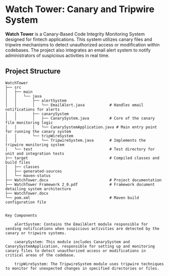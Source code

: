 # Watch Tower: Canary and Tripwire System

**Watch Tower** is a Canary-Based Code Integrity Monitoring System designed for fintech applications. This system utilizes canary files and tripwire mechanisms to detect unauthorized access or modification within codebases. The project also integrates an email alert system to notify administrators of suspicious activities in real time.

## Project Structure

```plaintext
WatchTower
├── src
│   ├── main
│   │   └── java
│   │       ├── alertSystem
│   │       │   └── EmailAlert.java           # Handles email notifications for alerts
│   │       ├── canarySystem
│   │       │   ├── CanarySystem.java         # Core of the canary file monitoring logic
│   │       │   └── CanarySystemApplication.java # Main entry point for running the canary system
│   │       └── tripWireSystem
│   │           └── TripwireSystem.java       # Implements the tripwire monitoring system
│   └── test                                  # Test directory for unit and integration tests
├── target                                    # Compiled classes and build files
│   ├── classes
│   ├── generated-sources
│   └── maven-status
├── WatchTower.docx                           # Project documentation
├── WatchTower Framework 2_0.pdf              # Framework document detailing system architecture
├── WatchTower.docx                          
└── pom.xml                                   # Maven build configuration file


Key Components

    alertSystem: Contains the EmailAlert module responsible for sending notifications when suspicious activities are detected by the canary or tripwire systems.

    canarySystem: This module includes CanarySystem and CanarySystemApplication, responsible for setting up and monitoring canary files to detect unauthorized access or modifications in critical areas of the codebase.

    tripWireSystem: The TripwireSystem module uses tripwire techniques to monitor for unexpected changes in specified directories or files.
